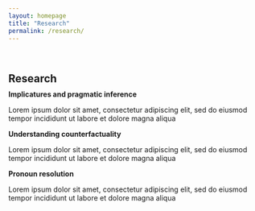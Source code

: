 ```yaml
---
layout: homepage
title: "Research"
permalink: /research/
---
```

<h1 id="research"></h1>

<h2 style="margin: 60px 0px 10px;">Research</h2>

<h4 style="margin:0 0 0;">Implicatures and pragmatic inference</h4>

Lorem ipsum dolor sit amet, consectetur adipiscing elit, sed do eiusmod tempor incididunt ut labore et dolore magna aliqua

<h4 style="margin:0 0 0;">Understanding counterfactuality</h4>

Lorem ipsum dolor sit amet, consectetur adipiscing elit, sed do eiusmod tempor incididunt ut labore et dolore magna aliqua

<h4 style="margin:0 0 0;">Pronoun resolution</h4>

Lorem ipsum dolor sit amet, consectetur adipiscing elit, sed do eiusmod tempor incididunt ut labore et dolore magna aliqua




